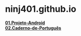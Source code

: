 # ninj401.github.io

<a href="https://ninj401.github.io/Projeto-Android/" target="_blank"><strong>01.Projeto-Android</strong></a> <br>
<a href="https://ninj401.github.io/portugues/"><strong>02.Caderno-de-Português</strong></a>
